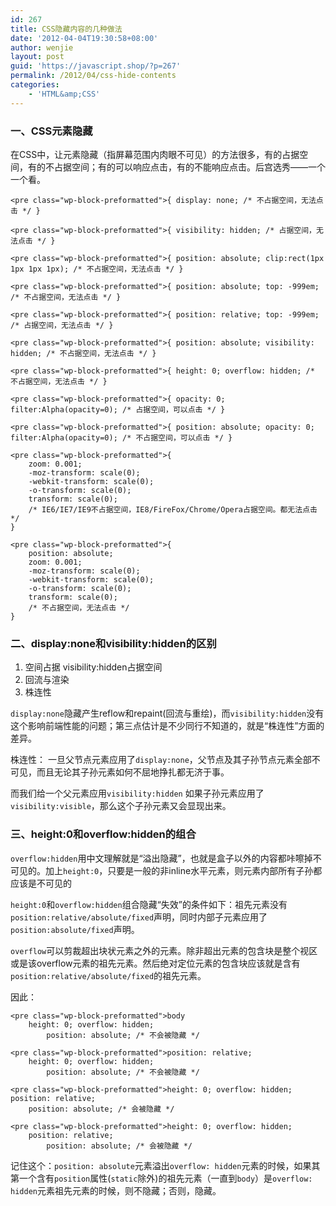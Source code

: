 ```yaml
---
id: 267
title: CSS隐藏内容的几种做法
date: '2012-04-04T19:30:58+08:00'
author: wenjie
layout: post
guid: 'https://javascript.shop/?p=267'
permalink: /2012/04/css-hide-contents
categories:
    - 'HTML&amp;CSS'
---
```


### 一、CSS元素隐藏

在CSS中，让元素隐藏（指屏幕范围内肉眼不可见）的方法很多，有的占据空间，有的不占据空间；有的可以响应点击，有的不能响应点击。后宫选秀——一个一个看。

```
<pre class="wp-block-preformatted">{ display: none; /* 不占据空间，无法点击 */ }
```

```
<pre class="wp-block-preformatted">{ visibility: hidden; /* 占据空间，无法点击 */ }
```

```
<pre class="wp-block-preformatted">{ position: absolute; clip:rect(1px 1px 1px 1px); /* 不占据空间，无法点击 */ }
```

```
<pre class="wp-block-preformatted">{ position: absolute; top: -999em; /* 不占据空间，无法点击 */ }
```

```
<pre class="wp-block-preformatted">{ position: relative; top: -999em; /* 占据空间，无法点击 */ }
```

```
<pre class="wp-block-preformatted">{ position: absolute; visibility: hidden; /* 不占据空间，无法点击 */ }
```

```
<pre class="wp-block-preformatted">{ height: 0; overflow: hidden; /* 不占据空间，无法点击 */ }
```

```
<pre class="wp-block-preformatted">{ opacity: 0; filter:Alpha(opacity=0); /* 占据空间，可以点击 */ }
```

```
<pre class="wp-block-preformatted">{ position: absolute; opacity: 0; filter:Alpha(opacity=0); /* 不占据空间，可以点击 */ }
```

```
<pre class="wp-block-preformatted">{ 
    zoom: 0.001;
    -moz-transform: scale(0);
    -webkit-transform: scale(0);
    -o-transform: scale(0);
    transform: scale(0);
    /* IE6/IE7/IE9不占据空间，IE8/FireFox/Chrome/Opera占据空间。都无法点击 */
}
```

```
<pre class="wp-block-preformatted">{
    position: absolute;
    zoom: 0.001;
    -moz-transform: scale(0);
    -webkit-transform: scale(0);
    -o-transform: scale(0);
    transform: scale(0); 
    /* 不占据空间，无法点击 */
}
```

### 二、display:none和visibility:hidden的区别

1. 空间占据 visibility:hidden占据空间
2. 回流与渲染
3. 株连性

`display:none`隐藏产生reflow和repaint(回流与重绘)，而`visibility:hidden`没有这个影响前端性能的问题；第三点估计是不少同行不知道的，就是“株连性”方面的差异。

株连性： 一旦父节点元素应用了`display:none`，父节点及其子孙节点元素全部不可见，而且无论其子孙元素如何不屈地挣扎都无济于事。

而我们给一个父元素应用`visibility:hidden` 如果子孙元素应用了`visibility:visible`，那么这个子孙元素又会显现出来。

### 三、height:0和overflow:hidden的组合

`overflow:hidden`用中文理解就是“溢出隐藏”，也就是盒子以外的内容都咔嚓掉不可见的。加上`height:0`，只要是一般的非inline水平元素，则元素内部所有子孙都应该是不可见的

`height:0`和`overflow:hidden`组合隐藏“失效”的条件如下：祖先元素没有`position:relative/absolute/fixed`声明，同时内部子元素应用了`position:absolute/fixed`声明。

`overflow`可以剪裁超出块状元素之外的元素。除非超出元素的包含块是整个视区或是该overflow元素的祖先元素。然后绝对定位元素的包含块应该就是含有`position:relative/absolute/fixed`的祖先元素。

因此：

```
<pre class="wp-block-preformatted">body
    height: 0; overflow: hidden;
        position: absolute; /* 不会被隐藏 */
```

```
<pre class="wp-block-preformatted">position: relative;
    height: 0; overflow: hidden;
        position: absolute; /* 不会被隐藏 */
```

```
<pre class="wp-block-preformatted">height: 0; overflow: hidden;  position: relative;
    position: absolute; /* 会被隐藏 */
```

```
<pre class="wp-block-preformatted">height: 0; overflow: hidden;
    position: relative;
        position: absolute; /* 会被隐藏 */
```

记住这个：`position: absolute`元素溢出`overflow: hidden`元素的时候，如果其第一个含有`position`属性(`static`除外)的祖先元素（一直到`body`）是`overflow: hidden`元素祖先元素的时候，则不隐藏；否则，隐藏。